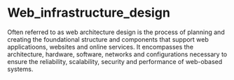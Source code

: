 # Web_infrastructure_design
Often referred to as web architecture design is the process of planning and creating the foundational structure and components that support web applicatioons, websites and online services. It encompasses the architecture, hardware, software, networks and configurations necessary to ensure the reliability, scalability, security and performance of web-obased systems.